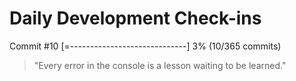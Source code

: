 # Daily Development Check-ins

Commit #10
[=-----------------------------] 3% (10/365 commits)

> "Every error in the console is a lesson waiting to be learned."